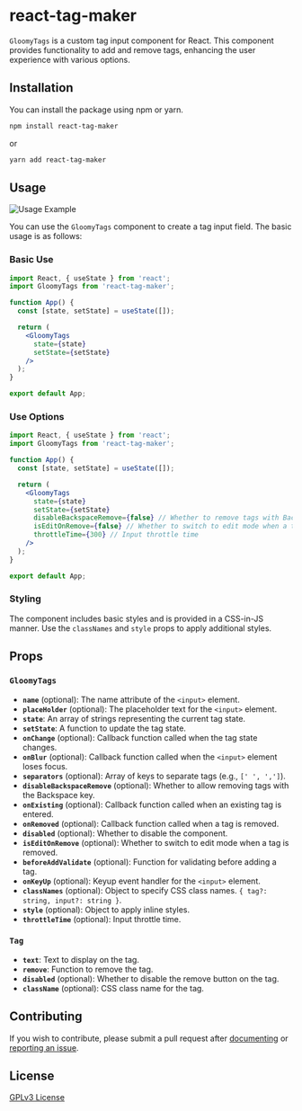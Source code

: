 # react-tag-maker

`GloomyTags` is a custom tag input component for React. This component provides functionality to add and remove tags, enhancing the user experience with various options.

## Installation

You can install the package using npm or yarn.

```bash
npm install react-tag-maker
``` 

or

```bash
yarn add react-tag-maker
```

## Usage
![Usage Example](https://cloudflare-caching-image.pikchu3333.workers.dev/use.gif?raw=true)

You can use the `GloomyTags` component to create a tag input field. The basic usage is as follows:

### Basic Use

```jsx
import React, { useState } from 'react';
import GloomyTags from 'react-tag-maker';

function App() {
  const [state, setState] = useState([]);

  return (
    <GloomyTags
      state={state}
      setState={setState}
    />
  );
}

export default App;
```

### Use Options

```jsx
import React, { useState } from 'react';
import GloomyTags from 'react-tag-maker';

function App() {
  const [state, setState] = useState([]);

  return (
    <GloomyTags
      state={state}
      setState={setState}
      disableBackspaceRemove={false} // Whether to remove tags with Backspace
      isEditOnRemove={false} // Whether to switch to edit mode when a tag is removed
      throttleTime={300} // Input throttle time
    />
  );
}

export default App;
```



### Styling

The component includes basic styles and is provided in a CSS-in-JS manner. Use the `classNames` and `style` props to apply additional styles.

## Props

### `GloomyTags`

- **`name`** (optional): The name attribute of the `<input>` element.
- **`placeHolder`** (optional): The placeholder text for the `<input>` element.
- **`state`**: An array of strings representing the current tag state.
- **`setState`**: A function to update the tag state.
- **`onChange`** (optional): Callback function called when the tag state changes.
- **`onBlur`** (optional): Callback function called when the `<input>` element loses focus.
- **`separators`** (optional): Array of keys to separate tags (e.g., `[' ', ',']`).
- **`disableBackspaceRemove`** (optional): Whether to allow removing tags with the Backspace key.
- **`onExisting`** (optional): Callback function called when an existing tag is entered.
- **`onRemoved`** (optional): Callback function called when a tag is removed.
- **`disabled`** (optional): Whether to disable the component.
- **`isEditOnRemove`** (optional): Whether to switch to edit mode when a tag is removed.
- **`beforeAddValidate`** (optional): Function for validating before adding a tag.
- **`onKeyUp`** (optional): Keyup event handler for the `<input>` element.
- **`classNames`** (optional): Object to specify CSS class names. `{ tag?: string, input?: string }`.
- **`style`** (optional): Object to apply inline styles.
- **`throttleTime`** (optional): Input throttle time.

### `Tag`

- **`text`**: Text to display on the tag.
- **`remove`**: Function to remove the tag.
- **`disabled`** (optional): Whether to disable the remove button on the tag.
- **`className`** (optional): CSS class name for the tag.

## Contributing

If you wish to contribute, please submit a pull request after [documenting](CONTRIBUTING.md) or [reporting an issue](https://github.com/gloomystore/react-tag-maker/issues).

## License

[GPLv3 License](LICENSE)